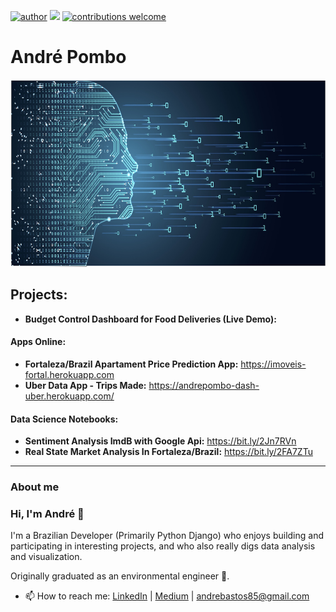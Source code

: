 [![author](https://img.shields.io/badge/author-andrepombo-red.svg)](https://www.linkedin.com/in/andrepombo) 
[![](https://img.shields.io/badge/python-3.7+-blue.svg)](https://www.python.org/downloads/release/python-365/)
[![contributions welcome](https://img.shields.io/badge/contributions-welcome-brightgreen.svg?style=flat)](https://github.com/andrepombo)

# André Pombo

<p align="center">
  <img src="img/Banner1.jpg" width="1000" height="300" >
</p>

## Projects:

* **Budget Control Dashboard for Food Deliveries (Live Demo):**
#### Apps Online:

* **Fortaleza/Brazil Apartament Price Prediction App:** https://imoveis-fortal.herokuapp.com
* **Uber Data App - Trips Made:** https://andrepombo-dash-uber.herokuapp.com/
####  Data Science Notebooks:
* **Sentiment Analysis ImdB with Google Api:**  https://bit.ly/2Jn7RVn
* **Real State Market Analysis In Fortaleza/Brazil:** https://bit.ly/2FA7ZTu


---
### About me

### Hi, I'm André 👋

I'm a Brazilian Developer (Primarily Python Django) who enjoys building and participating in interesting projects, and who also really digs data analysis and visualization.

Originally graduated as an environmental engineer 🌱.

- 📫 How to reach me: [LinkedIn](https://www.linkedin.com/in/andrepombo/) 
                      | [Medium](https://medium.com/@andrepombo)
                      | andrebastos85@gmail.com 

